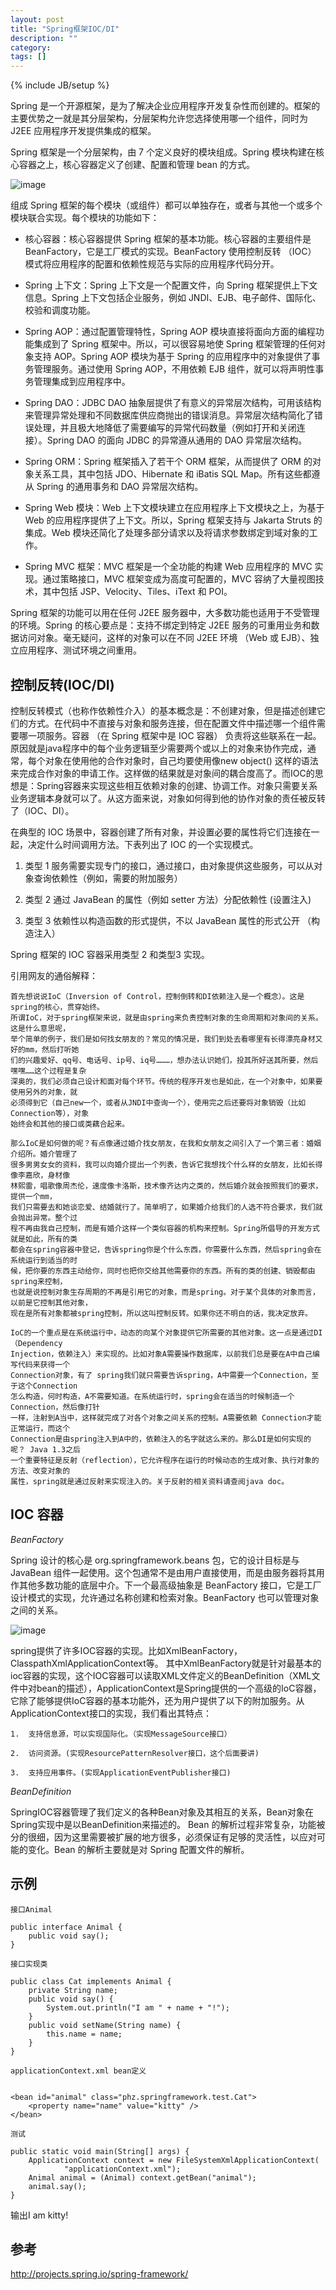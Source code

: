 ```yaml
---
layout: post
title: "Spring框架IOC/DI"
description: ""
category: 
tags: []
---
```

{% include JB/setup %}

Spring 是一个开源框架，是为了解决企业应用程序开发复杂性而创建的。框架的主要优势之一就是其分层架构，分层架构允许您选择使用哪一个组件，同时为 J2EE 应用程序开发提供集成的框架。

Spring 框架是一个分层架构，由 7 个定义良好的模块组成。Spring 模块构建在核心容器之上，核心容器定义了创建、配置和管理 bean 的方式。

![image](https://raw.githubusercontent.com/yuzujin/yuzujin.github.com/master/_images/spring1.jpg)

组成 Spring 框架的每个模块（或组件）都可以单独存在，或者与其他一个或多个模块联合实现。每个模块的功能如下：

- 核心容器：核心容器提供 Spring 框架的基本功能。核心容器的主要组件是 BeanFactory，它是工厂模式的实现。BeanFactory 使用控制反转 （IOC） 模式将应用程序的配置和依赖性规范与实际的应用程序代码分开。

- Spring 上下文：Spring 上下文是一个配置文件，向 Spring 框架提供上下文信息。Spring 上下文包括企业服务，例如 JNDI、EJB、电子邮件、国际化、校验和调度功能。

- Spring AOP：通过配置管理特性，Spring AOP 模块直接将面向方面的编程功能集成到了 Spring 框架中。所以，可以很容易地使 Spring 框架管理的任何对象支持 AOP。Spring AOP 模块为基于 Spring 的应用程序中的对象提供了事务管理服务。通过使用 Spring AOP，不用依赖 EJB 组件，就可以将声明性事务管理集成到应用程序中。

- Spring DAO：JDBC DAO 抽象层提供了有意义的异常层次结构，可用该结构来管理异常处理和不同数据库供应商抛出的错误消息。异常层次结构简化了错误处理，并且极大地降低了需要编写的异常代码数量（例如打开和关闭连接）。Spring DAO 的面向 JDBC 的异常遵从通用的 DAO 异常层次结构。

- Spring ORM：Spring 框架插入了若干个 ORM 框架，从而提供了 ORM 的对象关系工具，其中包括 JDO、Hibernate 和 iBatis SQL Map。所有这些都遵从 Spring 的通用事务和 DAO 异常层次结构。

- Spring Web 模块：Web 上下文模块建立在应用程序上下文模块之上，为基于 Web 的应用程序提供了上下文。所以，Spring 框架支持与 Jakarta Struts 的集成。Web 模块还简化了处理多部分请求以及将请求参数绑定到域对象的工作。

- Spring MVC 框架：MVC 框架是一个全功能的构建 Web 应用程序的 MVC 实现。通过策略接口，MVC 框架变成为高度可配置的，MVC 容纳了大量视图技术，其中包括 JSP、Velocity、Tiles、iText 和 POI。

Spring 框架的功能可以用在任何 J2EE 服务器中，大多数功能也适用于不受管理的环境。Spring 的核心要点是：支持不绑定到特定 J2EE 服务的可重用业务和数据访问对象。毫无疑问，这样的对象可以在不同 J2EE 环境 （Web 或 EJB）、独立应用程序、测试环境之间重用。

## 控制反转(IOC/DI)

控制反转模式（也称作依赖性介入）的基本概念是：不创建对象，但是描述创建它们的方式。在代码中不直接与对象和服务连接，但在配置文件中描述哪一个组件需要哪一项服务。容器 （在 Spring 框架中是 IOC 容器） 负责将这些联系在一起。原因就是java程序中的每个业务逻辑至少需要两个或以上的对象来协作完成，通常，每个对象在使用他的合作对象时，自己均要使用像new object() 这样的语法来完成合作对象的申请工作。这样做的结果就是对象间的耦合度高了。而IOC的思想是：Spring容器来实现这些相互依赖对象的创建、协调工作。对象只需要关系业务逻辑本身就可以了。从这方面来说，对象如何得到他的协作对象的责任被反转了（IOC、DI）。

在典型的 IOC 场景中，容器创建了所有对象，并设置必要的属性将它们连接在一起，决定什么时间调用方法。下表列出了 IOC 的一个实现模式。


1. 类型 1	服务需要实现专门的接口，通过接口，由对象提供这些服务，可以从对象查询依赖性（例如，需要的附加服务）

2. 类型 2	通过 JavaBean 的属性（例如 setter 方法）分配依赖性 (设置注入)

3. 类型 3	依赖性以构造函数的形式提供，不以 JavaBean 属性的形式公开 （构造注入）

Spring 框架的 IOC 容器采用类型 2 和类型3 实现。

引用网友的通俗解释：

	首先想说说IoC（Inversion of Control，控制倒转和DI依赖注入是一个概念）。这是spring的核心，贯穿始终。
	所谓IoC，对于spring框架来说，就是由spring来负责控制对象的生命周期和对象间的关系。这是什么意思呢，
	举个简单的例子，我们是如何找女朋友的？常见的情况是，我们到处去看哪里有长得漂亮身材又好的mm，然后打听她
	们的兴趣爱好、qq号、电话号、ip号、iq号………，想办法认识她们，投其所好送其所要，然后嘿嘿……这个过程是复杂
	深奥的，我们必须自己设计和面对每个环节。传统的程序开发也是如此，在一个对象中，如果要使用另外的对象，就
	必须得到它（自己new一个，或者从JNDI中查询一个），使用完之后还要将对象销毁（比如Connection等），对象
	始终会和其他的接口或类藕合起来。
	
	那么IoC是如何做的呢？有点像通过婚介找女朋友，在我和女朋友之间引入了一个第三者：婚姻介绍所。婚介管理了
	很多男男女女的资料，我可以向婚介提出一个列表，告诉它我想找个什么样的女朋友，比如长得像李嘉欣，身材像
	林熙雷，唱歌像周杰伦，速度像卡洛斯，技术像齐达内之类的，然后婚介就会按照我们的要求，提供一个mm，
	我们只需要去和她谈恋爱、结婚就行了。简单明了，如果婚介给我们的人选不符合要求，我们就会抛出异常。整个过
	程不再由我自己控制，而是有婚介这样一个类似容器的机构来控制。Spring所倡导的开发方式就是如此，所有的类
	都会在spring容器中登记，告诉spring你是个什么东西，你需要什么东西，然后spring会在系统运行到适当的时
	候，把你要的东西主动给你，同时也把你交给其他需要你的东西。所有的类的创建、销毁都由 spring来控制，
	也就是说控制对象生存周期的不再是引用它的对象，而是spring。对于某个具体的对象而言，以前是它控制其他对象，
	现在是所有对象都被spring控制，所以这叫控制反转。如果你还不明白的话，我决定放弃。

	IoC的一个重点是在系统运行中，动态的向某个对象提供它所需要的其他对象。这一点是通过DI（Dependency 
	Injection，依赖注入）来实现的。比如对象A需要操作数据库，以前我们总是要在A中自己编写代码来获得一个
	Connection对象，有了 spring我们就只需要告诉spring，A中需要一个Connection，至于这个Connection
	怎么构造，何时构造，A不需要知道。在系统运行时，spring会在适当的时候制造一个Connection，然后像打针
	一样，注射到A当中，这样就完成了对各个对象之间关系的控制。A需要依赖 Connection才能正常运行，而这个
	Connection是由spring注入到A中的，依赖注入的名字就这么来的。那么DI是如何实现的呢？ Java 1.3之后
	一个重要特征是反射（reflection），它允许程序在运行的时候动态的生成对象、执行对象的方法、改变对象的
	属性，spring就是通过反射来实现注入的。关于反射的相关资料请查阅java doc。
	
	
## IOC 容器

*BeanFactory*

Spring 设计的核心是 org.springframework.beans 包，它的设计目标是与 JavaBean 组件一起使用。这个包通常不是由用户直接使用，而是由服务器将其用作其他多数功能的底层中介。下一个最高级抽象是 BeanFactory 接口，它是工厂设计模式的实现，允许通过名称创建和检索对象。BeanFactory 也可以管理对象之间的关系。

![image](https://raw.githubusercontent.com/yuzujin/yuzujin.github.com/master/_images/spring2.jpg)

spring提供了许多IOC容器的实现。比如XmlBeanFactory，ClasspathXmlApplicationContext等。
其中XmlBeanFactory就是针对最基本的ioc容器的实现，这个IOC容器可以读取XML文件定义的BeanDefinition（XML文件中对bean的描述），ApplicationContext是Spring提供的一个高级的IoC容器，它除了能够提供IoC容器的基本功能外，还为用户提供了以下的附加服务。从ApplicationContext接口的实现，我们看出其特点：

	1.  支持信息源，可以实现国际化。（实现MessageSource接口） 

    2.  访问资源。(实现ResourcePatternResolver接口，这个后面要讲)

	3.  支持应用事件。(实现ApplicationEventPublisher接口)
	
*BeanDefinition*

SpringIOC容器管理了我们定义的各种Bean对象及其相互的关系，Bean对象在Spring实现中是以BeanDefinition来描述的。
Bean 的解析过程非常复杂，功能被分的很细，因为这里需要被扩展的地方很多，必须保证有足够的灵活性，以应对可能的变化。Bean 的解析主要就是对 Spring 配置文件的解析。

## 示例

	接口Animal

	public interface Animal {
	    public void say();   
	}

	接口实现类
	
	public class Cat implements Animal {  
    	private String name;  
    	public void say() {  
        	System.out.println("I am " + name + "!");  
    	}  
    	public void setName(String name) {  
        	this.name = name;  
    	}  
	}  
	
	applicationContext.xml bean定义

	
	<bean id="animal" class="phz.springframework.test.Cat">  
        <property name="name" value="kitty" />  
    </bean> 
	
	测试

	public static void main(String[] args) {  
        ApplicationContext context = new FileSystemXmlApplicationContext(  
                "applicationContext.xml");  
        Animal animal = (Animal) context.getBean("animal");  
        animal.say();  
    } 

输出I am kitty! 

## 参考

http://projects.spring.io/spring-framework/
